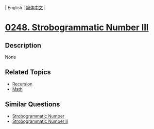 
| English | [简体中文](README.md) |
# [0248. Strobogrammatic Number III](https://leetcode-cn.com/problems/strobogrammatic-number-iii/)
## Description
None
## Related Topics
- [Recursion](https://leetcode-cn.com/tag/recursion)
- [Math](https://leetcode-cn.com/tag/math)
## Similar Questions
- [Strobogrammatic Number](../strobogrammatic-number/README_EN.md)
- [Strobogrammatic Number II](../strobogrammatic-number-ii/README_EN.md)
